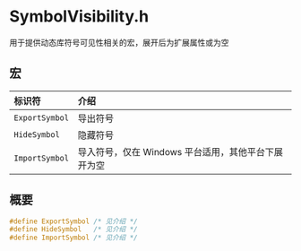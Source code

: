# SymbolVisibility.h

用于提供动态库符号可见性相关的宏，展开后为扩展属性或为空

## 宏

| 标识符 | 介绍 |
| :-    | :-  |
| `ExportSymbol` | 导出符号 |
| `HideSymbol` | 隐藏符号 |
| `ImportSymbol` | 导入符号，仅在 Windows 平台适用，其他平台下展开为空 |

## 概要

```cpp
#define ExportSymbol /* 见介绍 */
#define HideSymbol   /* 见介绍 */
#define ImportSymbol /* 见介绍 */
```